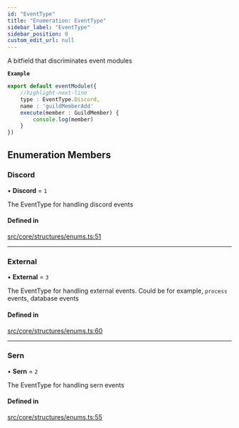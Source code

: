 ```yaml
---
id: "EventType"
title: "Enumeration: EventType"
sidebar_label: "EventType"
sidebar_position: 0
custom_edit_url: null
---
```


A bitfield that discriminates event modules

**`Example`**

```ts
export default eventModule({
    //highlight-next-line
    type : EventType.Discord,
    name : 'guildMemberAdd'
    execute(member : GuildMember) {
        console.log(member)
    }
})
```

## Enumeration Members

### Discord

• **Discord** = ``1``

The EventType for handling discord events

#### Defined in

[src/core/structures/enums.ts:51](https://github.com/sern-handler/handler/blob/941e1ea/src/core/structures/enums.ts#L51)

___

### External

• **External** = ``3``

The EventType for handling external events.
Could be for example, `process` events, database events

#### Defined in

[src/core/structures/enums.ts:60](https://github.com/sern-handler/handler/blob/941e1ea/src/core/structures/enums.ts#L60)

___

### Sern

• **Sern** = ``2``

The EventType for handling sern events

#### Defined in

[src/core/structures/enums.ts:55](https://github.com/sern-handler/handler/blob/941e1ea/src/core/structures/enums.ts#L55)
